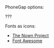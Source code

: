 
PhoneGap options:

???

Fonts as icons:

* [The Nown Project](http://thenounproject.com/)
* [Font Awesome](http://fortawesome.github.com/Font-Awesome/)

